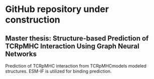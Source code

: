 # GitHub repository under construction

## Master thesis: Structure-based Prediction of TCRpMHC Interaction Using Graph Neural Networks
Prediction of TCRpMHC interaction from TCRpMHCmodels modeled structures. ESM-IF is utilized for binding prediction.

